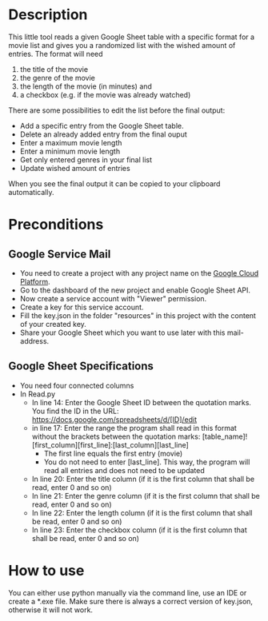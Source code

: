 # Description

This little tool reads a given Google Sheet table with a specific format for a movie list and gives you a randomized list with the wished amount of entries.
The format will need 
1. the title of the movie
2. the genre of the movie
3. the length of the movie (in minutes) and
4. a checkbox (e.g. if the movie was already watched)

There are some possibilities to edit the list before the final output:
- Add a specific entry from the Google Sheet table.
- Delete an already added entry from the final ouput
- Enter a maximum movie length
- Enter a minimum movie length
- Get only entered genres in your final list
- Update wished amount of entries

When you see the final output it can be copied to your clipboard automatically.

# Preconditions
## Google Service Mail
- You need to create a project with any project name on the [Google Cloud Platform](https://console.developers.google.com).
- Go to the dashboard of the new project and enable Google Sheet API.
- Now create a service account with "Viewer" permission.
- Create a key for this service account. 
- Fill the key.json in the folder "resources" in this project with the content of your created key.
- Share your Google Sheet which you want to use later with this mail-address.

## Google Sheet Specifications

- You need four connected columns
- In Read.py
  - In line 14: Enter the Google Sheet ID between the quotation marks. You find the ID in the URL: https://docs.google.com/spreadsheets/d/[ID]/edit
  - in line 17: Enter the range the program shall read in this format without the brackets between the quotation marks: 
  [table_name]![first_column][first_line]:[last_column][last_line]
    - The first line equals the first entry (movie)
    - You do not need to enter [last_line]. This way, the program will read all entries and does not need to be updated
  - In line 20: Enter the title column (if it is the first column that shall be read, enter 0 and so on)
  - In line 21: Enter the genre column (if it is the first column that shall be read, enter 0 and so on)
  - In line 22: Enter the length column (if it is the first column that shall be read, enter 0 and so on)
  - In line 23: Enter the checkbox column (if it is the first column that shall be read, enter 0 and so on)

# How to use
You can either use python manually via the command line, use an IDE or create a *.exe file.
Make sure there is always a correct version of key.json, otherwise it will not work.
